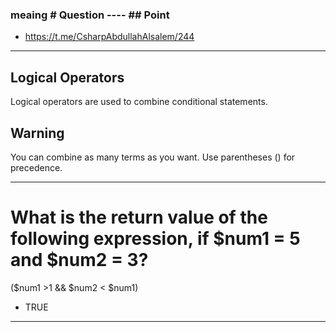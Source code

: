 ### meaing # Question ---- ## Point
- https://t.me/CsharpAbdullahAlsalem/244

---------------------------------------------------------

## Logical Operators
Logical operators are used to combine conditional statements.

## Warning
You can combine as many terms as you want. Use parentheses () for precedence.

---------------------------------------------------------

# What is the return value of the following expression, if $num1 = 5 and $num2 = 3?
($num1 >1 && $num2 < $num1)
- TRUE

---------------------------------------------------------